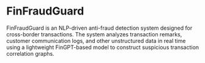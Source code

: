 # FinFraudGuard
FinFraudGuard is an NLP-driven anti-fraud detection system designed for cross-border transactions. The system analyzes transaction remarks, customer communication logs, and other unstructured data in real time using a lightweight FinGPT-based model to construct suspicious transaction correlation graphs.

